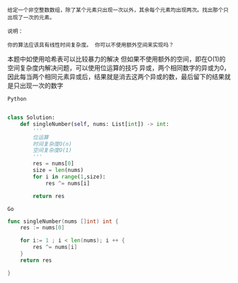     给定一个非空整数数组，除了某个元素只出现一次以外，其余每个元素均出现两次。找出那个只出现了一次的元素。

    说明：

    你的算法应该具有线性时间复杂度。 你可以不使用额外空间来实现吗？


本题中如使用哈希表可以比较暴力的解决
但如果不使用额外的空间，即在O(1)的空间复杂度内解决问题，可以使用位运算的技巧
异或，两个相同数字的异或为0，因此每当两个相同元素异或后，结果就是消去这两个异或的数，最后留下的结果就是只出现一次的数字


`Python`

```python 

class Solution:
    def singleNumber(self, nums: List[int]) -> int:
        '''
        位运算
        时间复杂度O(n)
        空间复杂度O(1)
        '''
        res = nums[0]
        size = len(nums)
        for i in range(1,size):
            res ^= nums[i]

        return res

```


`Go`

```go 
func singleNumber(nums []int) int {
    res := nums[0]

    for i:= 1 ; i < len(nums); i ++ {
        res ^= nums[i]
    }
    return res 

}

```
